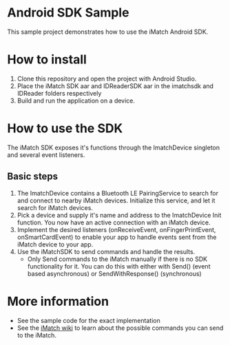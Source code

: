 # Android SDK Sample

This sample project demonstrates how to use the iMatch Android SDK. 

# How to install

1. Clone this repository and open the project with Android Studio.
2. Place the iMatch SDK aar and IDReaderSDK aar in the imatchsdk and IDReader folders respectively
2. Build and run the application on a device.

# How to use the SDK
The iMatch SDK exposes it's functions through the ImatchDevice singleton and several event listeners. 

## Basic steps
1. The ImatchDevice contains a Bluetooth LE PairingService to search for and connect to nearby iMatch devices. Initialize this service, and let it search for iMatch devices.
2. Pick a device and supply it's name and address to the ImatchDevice Init function. You now have an active connection with an iMatch device. 
3. Implement the desired listeners (onReceiveEvent, onFingerPrintEvent, onSmartCardEvent) to enable your app to handle events sent from the iMatch device to your app.
4. Use the iMatchSDK to send commands and handle the results. 
   - Only Send commands to the iMatch manually if there is no SDK functionality for it. You can do this with either with Send() (event based asynchronous) or SendWithResponse() (synchronous) 
	


# More information
* See the sample code for the exact implementation
* See the [iMatch wiki](https://github.com/Gridler/cordova-plugin-imatch/wiki) to learn about the possible commands you can send to the iMatch.
